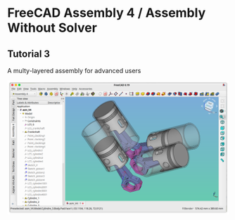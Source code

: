# FreeCAD Assembly 4 / Assembly Without Solver



## Tutorial 3

A multy-layered assembly for advanced users

![](media/asm_V4.png)
